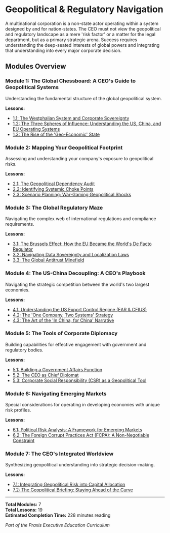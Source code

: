 # Geopolitical & Regulatory Navigation

A multinational corporation is a non-state actor operating within a system designed by and for nation-states. The CEO must not view the geopolitical and regulatory landscape as a mere 'risk factor' or a matter for the legal department, but as a primary strategic arena. Success requires understanding the deep-seated interests of global powers and integrating that understanding into every major corporate decision.

## Modules Overview


### Module 1: The Global Chessboard: A CEO's Guide to Geopolitical Systems

Understanding the fundamental structure of the global geopolitical system.

**Lessons:**
- [1.1: The Westphalian System and Corporate Sovereignty](./global-chessboard/westphalian-system-corporate-sovereignty.md)
- [1.2: The Three Spheres of Influence: Understanding the US, China, and EU Operating Systems](./global-chessboard/three-spheres-influence.md)
- [1.3: The Rise of the 'Geo-Economic' State](./global-chessboard/rise-geo-economic-state.md)


### Module 2: Mapping Your Geopolitical Footprint

Assessing and understanding your company's exposure to geopolitical risks.

**Lessons:**
- [2.1: The Geopolitical Dependency Audit](./mapping-geopolitical-footprint/geopolitical-dependency-audit.md)
- [2.2: Identifying Systemic Choke Points](./mapping-geopolitical-footprint/identifying-systemic-choke-points.md)
- [2.3: Scenario Planning: War-Gaming Geopolitical Shocks](./mapping-geopolitical-footprint/scenario-planning-war-gaming.md)


### Module 3: The Global Regulatory Maze

Navigating the complex web of international regulations and compliance requirements.

**Lessons:**
- [3.1: The Brussels Effect: How the EU Became the World's De Facto Regulator](./global-regulatory-maze/brussels-effect.md)
- [3.2: Navigating Data Sovereignty and Localization Laws](./global-regulatory-maze/data-sovereignty-localization.md)
- [3.3: The Global Antitrust Minefield](./global-regulatory-maze/global-antitrust-minefield.md)


### Module 4: The US-China Decoupling: A CEO's Playbook

Navigating the strategic competition between the world's two largest economies.

**Lessons:**
- [4.1: Understanding the US Export Control Regime (EAR & CFIUS)](./us-china-decoupling/us-export-control-regime.md)
- [4.2: The 'One Company, Two Systems' Strategy](./us-china-decoupling/one-company-two-systems.md)
- [4.3: The Art of the 'In China, for China' Narrative](./us-china-decoupling/in-china-for-china-narrative.md)


### Module 5: The Tools of Corporate Diplomacy

Building capabilities for effective engagement with government and regulatory bodies.

**Lessons:**
- [5.1: Building a Government Affairs Function](./tools-corporate-diplomacy/building-government-affairs.md)
- [5.2: The CEO as Chief Diplomat](./tools-corporate-diplomacy/ceo-chief-diplomat.md)
- [5.3: Corporate Social Responsibility (CSR) as a Geopolitical Tool](./tools-corporate-diplomacy/csr-geopolitical-tool.md)


### Module 6: Navigating Emerging Markets

Special considerations for operating in developing economies with unique risk profiles.

**Lessons:**
- [6.1: Political Risk Analysis: A Framework for Emerging Markets](./navigating-emerging-markets/political-risk-analysis.md)
- [6.2: The Foreign Corrupt Practices Act (FCPA): A Non-Negotiable Constraint](./navigating-emerging-markets/foreign-corrupt-practices-act.md)


### Module 7: The CEO's Integrated Worldview

Synthesizing geopolitical understanding into strategic decision-making.

**Lessons:**
- [7.1: Integrating Geopolitical Risk into Capital Allocation](./ceo-integrated-worldview/integrating-geopolitical-risk-capital-allocation.md)
- [7.2: The Geopolitical Briefing: Staying Ahead of the Curve](./ceo-integrated-worldview/geopolitical-briefing-staying-ahead.md)


---

**Total Modules:** 7  
**Total Lessons:** 19  
**Estimated Completion Time:** 228 minutes reading

*Part of the Praxis Executive Education Curriculum*
